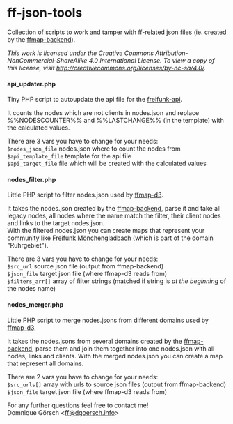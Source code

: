 ff-json-tools
=============
Collection of scripts to work and tamper with ff-related json files (ie. created by the [ffmap-backend](https://github.com/ffruhr/ffmap-backend)).  
  
_This work is licensed under the Creative Commons Attribution-NonCommercial-ShareAlike 4.0 International License.
To view a copy of this license, visit http://creativecommons.org/licenses/by-nc-sa/4.0/._

#### api_updater.php

Tiny PHP script to autoupdate the api file for the [freifunk-api](http://freifunk.net/blog/2013/12/die-freifunk-api/).

It counts the nodes which are not clients in nodes.json and replace %%NODESCOUNTER%% and %%LASTCHANGE%% (in the template) with the calculated values.

There are 3 vars you have to change for your needs:  
  `$nodes_json_file` nodes.json where to count the nodes from  
  `$api_template_file`  template for the api file  
  `$api_target_file`  file which will be created with the calculated values  


#### nodes_filter.php

Little PHP script to filter nodes.json used by [ffmap-d3](https://github.com/ffruhr/ffmap-d3).

It takes the nodes.json created by the [ffmap-backend](https://github.com/ffruhr/ffmap-backend), parse it and take all legacy nodes, all nodes where the name match the filter, their client nodes and links to the target nodes.json.  
With the filtered nodes.json you can create maps that represent your community like [Freifunk Mönchengladbach](http://map.freifunk-moenchengladbach.de/graph.html) (which is part of the domain "Ruhrgebiet").

There are 3 vars you have to change for your needs:  
  `$src_url` source json file (output from ffmap-backend)  
  `$json_file` target json file (where ffmap-d3 reads from)  
  `$filters_arr[]` array of filter strings (matched if string is _at the beginning_ of the nodes name)  


#### nodes_merger.php

Little PHP script to merge nodes.jsons from different domains used by [ffmap-d3](https://github.com/ffruhr/ffmap-d3).

It takes the nodes.jsons from several domains created by the [ffmap-backend](https://github.com/ffruhr/ffmap-backend), parse them and join them together into one nodes.json with all nodes, links and clients.
With the merged nodes.json you can create a map that represent all domains.

There are 2 vars you have to change for your needs:  
  `$src_urls[]` array with urls to source json files (output from ffmap-backend)  
  `$json_file` target json file (where ffmap-d3 reads from)  
  

For any further questions feel free to contact me!  
Domnique Görsch <<ff@dgoersch.info>>
